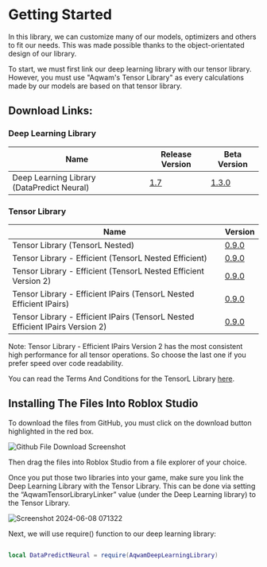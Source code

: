 # Getting Started

In this library, we can customize many of our models, optimizers and others to fit our needs. This was made possible thanks to the object-orientated design of our library.

To start, we must first link our deep learning library with our tensor library. However, you must use "Aqwam's Tensor Library" as every calculations made by our models are based on that tensor library.

## Download Links: 

### Deep Learning Library

| Name                                        | Release Version                                                                                                                            | Beta Version                                                                                                       | 
|---------------------------------------------|--------------------------------------------------------------------------------------------------------------------------------------------|--------------------------------------------------------------------------------------------------------------------                                      |
| Deep Learning Library (DataPredict Neural)  | [1.7](https://github.com/AqwamCreates/DataPredict-Neural/blob/main/module_scripts/DataPredict%20Neural%20-%20Release%20Version%201.7.rbxm) | [1.3.0](https://github.com/AqwamCreates/DataPredict-Neural/blob/main/module_scripts/AqwamDeepLearningLibrary.rbxm) | 

### Tensor Library

| Name                                                                          | Version
|-------------------------------------------------------------------------------|----------------------------------------------------------------------------------------------------------------|
| Tensor Library (TensorL Nested)                                               | [0.9.0](https://github.com/AqwamCreates/TensorL/blob/main/TensorL_Table_Nested.lua)                            |
| Tensor Library - Efficient (TensorL Nested Efficient)                         | [0.9.0](https://github.com/AqwamCreates/TensorL/blob/main/TensorL_Table_Nested_Efficient.lua)                  |
| Tensor Library - Efficient (TensorL Nested Efficient Version 2)               | [0.9.0](https://github.com/AqwamCreates/TensorL/blob/main/TensorL_Table_Nested_Efficient_Version_2.lua)        | 
| Tensor Library - Efficient IPairs (TensorL Nested Efficient IPairs)           | [0.9.0](https://github.com/AqwamCreates/TensorL/blob/main/TensorL_Table_Nested_Efficient_IPairs.lua)           |
| Tensor Library - Efficient IPairs (TensorL Nested Efficient IPairs Version 2) | [0.9.0](https://github.com/AqwamCreates/TensorL/blob/main/TensorL_Table_Nested_Efficient_IPairs_Version_2.lua) |

Note: Tensor Library - Efficient IPairs Version 2 has the most consistent high performance for all tensor operations. So choose the last one if you prefer speed over code readability.

You can read the Terms And Conditions for the TensorL Library [here](https://github.com/AqwamCreates/TensorL/blob/main/docs/TermsAndConditions.md).

## Installing The Files Into Roblox Studio

To download the files from GitHub, you must click on the download button highlighted in the red box.

![Github File Download Screenshot](https://github.com/AqwamCreates/DataPredict/assets/67371914/b921d568-81b9-4f47-8a96-e0ab0316a4fe)

Then drag the files into Roblox Studio from a file explorer of your choice.

Once you put those two libraries into your game, make sure you link the Deep Learning Library with the Tensor Library. This can be done via setting the “AqwamTensorLibraryLinker” value (under the Deep Learning library) to the Tensor Library.

![Screenshot 2024-06-08 071322](https://github.com/AqwamCreates/DataPredict-Neural/assets/67371914/c4ccb9b9-4c02-4708-bffd-5959e73d99f0)

Next, we will use require() function to our deep learning library:

```lua

local DataPredictNeural = require(AqwamDeepLearningLibrary) 

```
